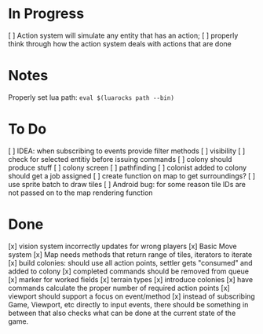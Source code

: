 # In Progress

[ ] Action system will simulate any entity that has an action;
[ ] properly think through how the action system deals with actions that are done

# Notes

Properly set lua path:
`eval $(luarocks path --bin)`

# To Do

[ ] IDEA: when subscribing to events provide filter methods
[ ] visibility
[ ] check for selected entitiy before issuing commands
[ ] colony should produce stuff
[ ] colony screen
[ ] pathfinding
[ ] colonist added to colony should get a job assigned
[ ] create function on map to get surroundings?
[ ] use sprite batch to draw tiles
[ ] Android bug: for some reason tile IDs are not passed on to the map rendering function

# Done

[x] vision system incorrectly updates for wrong players
[x] Basic Move system
[x] Map needs methods that return range of tiles, iterators to iterate
[x] build colonies: should use all action points, settler gets "consumed" and added to colony
[x] completed commands should be removed from queue
[x] marker for worked fields
[x] terrain types
[x] introduce colonies
[x] have commands calculate the proper number of required action points
[x] viewport should support a focus on event/method
[x] instead of subscribing Game, Viewport, etc directly to input events, there should be something in between that also checks what can be done at the current state of the game.

